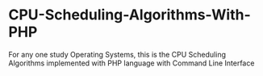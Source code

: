 # CPU-Scheduling-Algorithms-With-PHP
For any one study Operating Systems, this is the CPU Scheduling Algorithms implemented with PHP language with Command Line Interface
